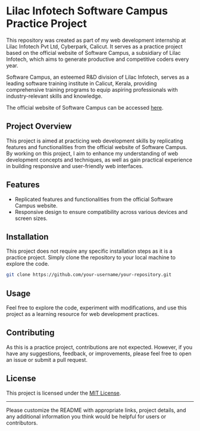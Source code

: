 # Lilac Infotech Software Campus Practice Project

This repository was created as part of my web development internship at Lilac Infotech Pvt Ltd, Cyberpark, Calicut. It serves as a practice project based on the official website of Software Campus, a subsidiary of Lilac Infotech, which aims to generate productive and competitive coders every year.

Software Campus, an esteemed R&D division of Lilac Infotech, serves as a leading software training institute in Calicut, Kerala, providing comprehensive training programs to equip aspiring professionals with industry-relevant skills and knowledge.

The official website of Software Campus can be accessed [here](https://www.softwarecampus.org/).

## Project Overview

This project is aimed at practicing web development skills by replicating features and functionalities from the official website of Software Campus. By working on this project, I aim to enhance my understanding of web development concepts and techniques, as well as gain practical experience in building responsive and user-friendly web interfaces.

## Features

- Replicated features and functionalities from the official Software Campus website.
- Responsive design to ensure compatibility across various devices and screen sizes.

## Installation

This project does not require any specific installation steps as it is a practice project. Simply clone the repository to your local machine to explore the code.

```bash
git clone https://github.com/your-username/your-repository.git
```

## Usage

Feel free to explore the code, experiment with modifications, and use this project as a learning resource for web development practices.

## Contributing

As this is a practice project, contributions are not expected. However, if you have any suggestions, feedback, or improvements, please feel free to open an issue or submit a pull request.

## License

This project is licensed under the [MIT License](LICENSE).

---

Please customize the README with appropriate links, project details, and any additional information you think would be helpful for users or contributors.
